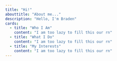 ```yaml
---
title: "Hi!"
abouttitle: "About me..."
description: "Hello, I'm Braden"
cards:
  - title: "Who I Am"
    content: "I am too lazy to fill this our rn"
  - title: "What I Do"
    content: "I am too lazy to fill this our rn"
  - title: "My Interests"
    content: "I am too lazy to fill this our rn"
---
```


